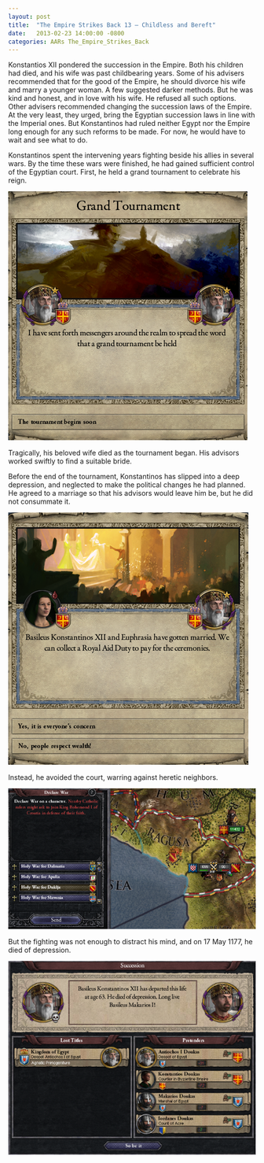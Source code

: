 ```yaml
---
layout: post
title:  "The Empire Strikes Back 13 – Childless and Bereft"
date:   2013-02-23 14:00:00 -0800
categories: AARs The_Empire_Strikes_Back
---
```

Konstantios XII pondered the succession in the Empire. Both his children had died, and his wife was past childbearing years. Some of his advisers recommended that for the good of the Empire, he should divorce his wife and marry a younger woman. A few suggested darker methods. But he was kind and honest, and in love with his wife. He refused all such options. Other advisers recommended changing the succession laws of the Empire. At the very least, they urged, bring the Egyptian succession laws in line with the Imperial ones. But Konstantinos had ruled neither Egypt nor the Empire long enough for any such reforms to be made. For now, he would have to wait and see what to do.

Konstantinos spent the intervening years fighting beside his allies in several wars. By the time these wars were finished, he had gained sufficient control of the Egyptian court. First, he held a grand tournament to celebrate his reign.

![](/assets/tesb_images/13-1.png)

Tragically, his beloved wife died as the tournament began. His advisors worked swiftly to find a suitable bride.

Before the end of the tournament, Konstantinos has slipped into a deep depression, and neglected to make the political changes he had planned. He agreed to a marriage so that his advisors would leave him be, but he did not consummate it.

![](/assets/tesb_images/13-2.png)

Instead, he avoided the court, warring against heretic neighbors.

![](/assets/tesb_images/13-3.png)

But the fighting was not enough to distract his mind, and on 17 May 1177, he died of depression.

![](/assets/tesb_images/13-4.png)